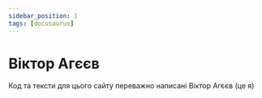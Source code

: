 ```yaml
---
sidebar_position: 1
tags: [docusaurus]
---
```


# Віктор Агєєв

Код та тексти для цього сайту переважно написані Віктор Агєєв (це я)
